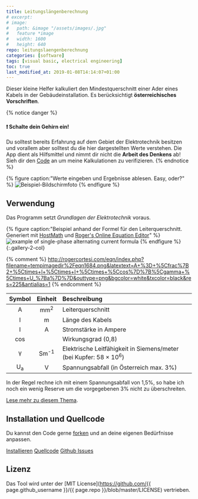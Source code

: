 ```yaml
---
title: Leitungslängenberechnung
# excerpt: 
# image:
#   path: &image "/assets/images/.jpg"
#   feature *image
#   width: 1600
#   height: 640
repo: leitungslaengenberechnung
categories: [software]
tags: [visual basic, electrical engineering]
toc: true
last_modified_at: 2019-01-08T14:14:07+01:00
---
```


Dieser kleine Helfer kalkuliert den Mindestquerschnitt einer Ader eines Kabels
in der Gebäudeinstallation. Es berücksichtigt **österreichisches Vorschriften**.

{% notice danger %}
#### :exclamation: Schalte dein Gehirn ein!

Du solltest bereits Erfahrung auf dem Gebiet der Elektrotechnik besitzen und
vorallem aber solltest du die hier dargestellten Werte verstehen. Die App dient
als Hilfsmittel und nimmt dir nicht die **Arbeit des Denkens** ab! Sieh dir den
[Code](#installation-und-quellcode) an um meine Kalkulationen zu verifizieren.
{% endnotice %}

{% figure caption:"Werte eingeben und Ergebnisse ablesen. Easy, oder?" %}
  ![Beispiel-Bildschirmfoto](/assets/images/leitungslaengenberechnung.jpg)
{% endfigure %}

## Verwendung

Das Programm setzt *Grundlagen der Elektrotechnik* voraus.

{% figure caption:"Beispiel anhand der Formel für den Leiterquerschnitt. Generiert mit [HostMath](http://www.hostmath.com/) und [Roger's Online Equation Editor](http://rogercortesi.com/eqn/)" %}
  ![example of single-phase alternating current formula](/assets/images/leitungslaengenberechnung_equation.png)
{% endfigure %}
{:.gallery-2-col}

{% comment %}
http://rogercortesi.com/eqn/index.php?filename=tempimagedir%2Feqn1684.png&latextext=A+%3D+%5Cfrac%7B2+%5Ctimes+l+%5Ctimes+I+%5Ctimes+%5Ccos%7D%7B%5Cgamma+%5Ctimes+U_%7Ba%7D%7D&outtype=png&bgcolor=white&txcolor=black&res=225&antialias=1
{% endcomment %}

| Symbol        | Einheit         | Beschreibung |
| :---:         | :---:           | :--- |
| A             | mm<sup>2</sup>  | Leiterquerschnitt |
| l             | m               | Länge des Kabels |
| I             | A               | Stromstärke in Ampere |
| cos           |                 | Wirkungsgrad (0,8) |
| &gamma;       | Sm<sup>-1</sup> | Elektrische Leitfähigkeit in Siemens/meter (bei Kupfer: 58 &times; 10<sup>6</sup>) |
| U<sub>a</sub> | V               | Spannungsabfall (in Österreich max. 3%) |

In der Regel rechne ich mit einem Spannungsabfall von 1,5%, so habe ich noch ein
wenig Reserve um die vorgegebenen 3% nicht zu überschreiten.

[Lese mehr zu diesem Thema](https://www.schalter-steckdosen-shop24.de/ratgeber/faq/themen/berechnung-leitungslaenge-und-leitungsquerschnitte.php).

## Installation und Quellcode

Du kannst den Code gerne [forken](https://help.github.com/en/articles/fork-a-repo)
und an deine eigenen Bedürfnisse anpassen.

<p markdown="0">
  <a href="https://tools.dore.pw/Leitungslaengenberechnung/setup.exe" class="btn"
  title="Führe das Setup-Programm aus und installiere das Tool in Windows">Installieren</a>
  <a href="{{ site.author.github }}/{{ page.repo }}"
  class="btn" title="Öffne das Repository auf Github">Quellcode</a>
  <a href="{{ site.author.github }}/{{ page.repo }}/issues"
  class="btn">Github Issues</a>
</p>

## Lizenz

Das Tool wird unter der
[MIT License](https://github.com/{{ page.github_username }}/{{ page.repo }}/blob/master/LICENSE)
vertrieben.
